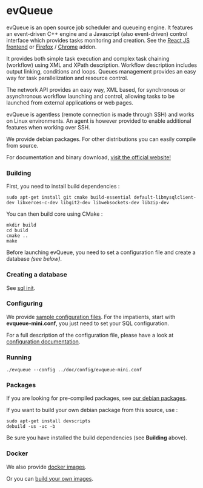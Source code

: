 # evQueue

evQueue is an open source job scheduler and queueing engine. It features an event-driven C++ engine and a Javascript (also event-driven) control interface which provides tasks monitoring and creation. See the [React JS frontend](https://github.com/coldsource/evqueue-frontend-react) or [Firefox](https://addons.mozilla.org/fr/firefox/addon/evqueue/) / [Chrome](https://chrome.google.com/webstore/detail/evqueue/ioioafegonjmpfegmccmoaehhgddimij) addon.

It provides both simple task execution and complex task chaining (workflow) using XML and XPath description. Workflow description includes output linking, conditions and loops. Queues management provides an easy way for task parallelization and resource control.

The network API provides an easy way, XML based, for synchronous or asynchronous workflow launching and control, allowing tasks to be launched from external applications or web pages.

evQueue is agentless (remote connection is made through SSH) and works on Linux environments. An agent is however provided to enable additional features when working over SSH.

We provide debian packages. For other distributions you can easily compile from source.

For documentation and binary download, [visit the official website!](http://www.evqueue.net/)

### Building

First, you need to install build dependencies :

```
sudo apt-get install git cmake build-essential default-libmysqlclient-dev libxerces-c-dev libgit2-dev libwebsockets-dev libzip-dev
```

You can then build core using CMake :

``` 
mkdir build
cd build
cmake ..
make
```

Before launching evQueue, you need to set a configuration file and create a database *(see below)*.

### Creating a database

See [sql init](doc/sql).

### Configuring

We provide [sample configuration files](doc/config). For the impatients, start with **evqueue-mini.conf**, you just need to set your SQL configuration.

For a full description of the configuration file, please have a look at [configuration documentation](src/Configuration).

### Running

```
./evqueue --config ../doc/config/evqueue-mini.conf
```

### Packages

If you are looking for pre-compiled packages, see [our debian packages](http://www.evqueue.net/downloads).

If you want to build your own debian package from this source, use :

```
sudo apt-get install devscripts
debuild -us -uc -b
```

Be sure you have installed the build dependencies (see **Building** above).

### Docker

We also provide [docker images](https://hub.docker.com/u/coldsource).

Or you can [build your own images](https://github.com/coldsource/evqueue-docker).
